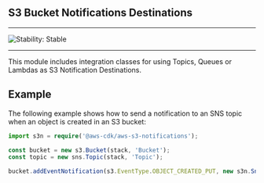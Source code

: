 ## S3 Bucket Notifications Destinations
<!--BEGIN STABILITY BANNER-->

---

![Stability: Stable](https://img.shields.io/badge/stability-Stable-success.svg?style=for-the-badge)


---
<!--END STABILITY BANNER-->

This module includes integration classes for using Topics, Queues or Lambdas
as S3 Notification Destinations.

## Example

The following example shows how to send a notification to an SNS
topic when an object is created in an S3 bucket:

```ts
import s3n = require('@aws-cdk/aws-s3-notifications');

const bucket = new s3.Bucket(stack, 'Bucket');
const topic = new sns.Topic(stack, 'Topic');

bucket.addEventNotification(s3.EventType.OBJECT_CREATED_PUT, new s3n.SnsDestination(topic));
```
